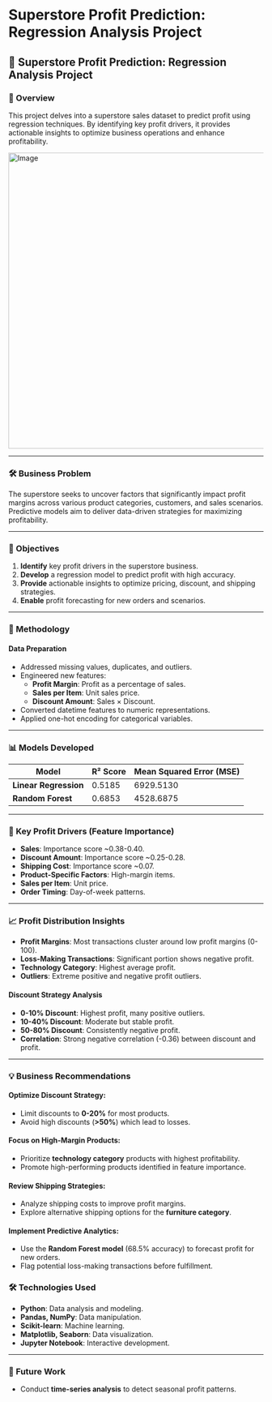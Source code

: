# Superstore Profit Prediction: Regression Analysis Project

## 🌟 Superstore Profit Prediction: Regression Analysis Project

### 📖 Overview

This project delves into a superstore sales dataset to predict profit using regression techniques. By identifying key profit drivers, it provides actionable insights to optimize business operations and enhance profitability.

<img width="984" height="584" alt="Image" src="https://github.com/user-attachments/assets/38808781-4e83-4a67-9823-6bc33a9409de" />

---

### 🛠️ Business Problem

The superstore seeks to uncover factors that significantly impact profit margins across various product categories, customers, and sales scenarios. Predictive models aim to deliver data-driven strategies for maximizing profitability.

---

### 🎯 Objectives

1. **Identify** key profit drivers in the superstore business.
2. **Develop** a regression model to predict profit with high accuracy.
3. **Provide** actionable insights to optimize pricing, discount, and shipping strategies.
4. **Enable** profit forecasting for new orders and scenarios.

---

### 🔬 Methodology

#### Data Preparation

- Addressed missing values, duplicates, and outliers.
- Engineered new features:
  - **Profit Margin**: Profit as a percentage of sales.
  - **Sales per Item**: Unit sales price.
  - **Discount Amount**: Sales × Discount.
- Converted datetime features to numeric representations.
- Applied one-hot encoding for categorical variables.

---

### 📊 Models Developed

| Model                 | R² Score | Mean Squared Error (MSE) |
| --------------------- | -------- | ------------------------ |
| **Linear Regression** | 0.5185   | 6929.5130                |
| **Random Forest**     | 0.6853   | 4528.6875                |

---

### 🌟 Key Profit Drivers (Feature Importance)

- **Sales**: Importance score ~0.38-0.40.
- **Discount Amount**: Importance score ~0.25-0.28.
- **Shipping Cost**: Importance score ~0.07.
- **Product-Specific Factors**: High-margin items.
- **Sales per Item**: Unit price.
- **Order Timing**: Day-of-week patterns.

---

### 📈 Profit Distribution Insights

- **Profit Margins**: Most transactions cluster around low profit margins (0-100).
- **Loss-Making Transactions**: Significant portion shows negative profit.
- **Technology Category**: Highest average profit.
- **Outliers**: Extreme positive and negative profit outliers.

#### Discount Strategy Analysis

- **0-10% Discount**: Highest profit, many positive outliers.
- **10-40% Discount**: Moderate but stable profit.
- **50-80% Discount**: Consistently negative profit.
- **Correlation**: Strong negative correlation (-0.36) between discount and profit.

---

### 💡 Business Recommendations

#### Optimize Discount Strategy:

- Limit discounts to **0-20%** for most products.
- Avoid high discounts (**>50%**) which lead to losses.

#### Focus on High-Margin Products:

- Prioritize **technology category** products with highest profitability.
- Promote high-performing products identified in feature importance.

#### Review Shipping Strategies:

- Analyze shipping costs to improve profit margins.
- Explore alternative shipping options for the **furniture category**.

#### Implement Predictive Analytics:

- Use the **Random Forest model** (68.5% accuracy) to forecast profit for new orders.
- Flag potential loss-making transactions before fulfillment.


### 🛠️ Technologies Used

- **Python**: Data analysis and modeling.
- **Pandas, NumPy**: Data manipulation.
- **Scikit-learn**: Machine learning.
- **Matplotlib, Seaborn**: Data visualization.
- **Jupyter Notebook**: Interactive development.
---
### 🔮 Future Work

- Conduct **time-series analysis** to detect seasonal profit patterns.
